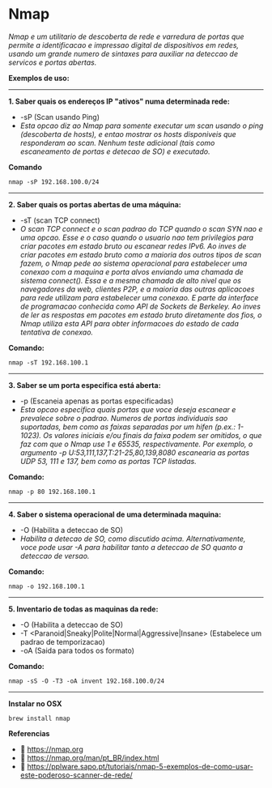 # **Nmap**
*Nmap e um utilitario de descoberta de rede e varredura de portas que permite a identificacao e impressao digital de dispositivos em redes, usando um grande numero de sintaxes para auxiliar na deteccao de servicos e portas abertas.*

**Exemplos de uso:**

-----------------------------------

**1. Saber quais os endereços IP "ativos" numa determinada rede:**
  - -sP (Scan usando Ping)
  - *Esta opcao diz ao Nmap para somente executar um scan usando o ping (descoberta de hosts), e entao mostrar os hosts disponiveis que responderam ao scan. Nenhum teste adicional (tais como escaneamento de portas e detecao de SO) e executado.*

  **Comando**
  ```
  nmap -sP 192.168.100.0/24
  ```

-----------------------------------

**2. Saber quais os portas abertas de uma máquina:**
  - -sT (scan TCP connect)
  - *O scan TCP connect e o scan padrao do TCP quando o scan SYN nao e uma opcao. Esse e o caso quando o usuario nao tem privilegios para criar pacotes em estado bruto ou escanear redes IPv6. Ao inves de criar pacotes em estado bruto como a maioria dos outros tipos de scan fazem, o Nmap pede ao sistema operacional para estabelecer uma conexao com a maquina e porta alvos enviando uma chamada de sistema connect(). Essa e a mesma chamada de alto nivel que os navegadores da web, clientes P2P, e a maioria das outras aplicacoes para rede utilizam para estabelecer uma conexao. E parte da interface de programacao conhecida como API de Sockets de Berkeley. Ao inves de ler as respostas em pacotes em estado bruto diretamente dos fios, o Nmap utiliza esta API para obter informacoes do estado de cada tentativa de conexao.*

  **Comando:**
  ```
  nmap -sT 192.168.100.1
  ```

-----------------------------------

**3. Saber se um porta especifica está aberta:**
  - -p <faixa de portas> (Escaneia apenas as portas especificadas)
  - *Esta opcao especifica quais portas que voce deseja escanear e prevalece sobre o padrao. Numeros de portas individuais sao suportadas, bem como as faixas separadas por um hifen (p.ex.: 1-1023). Os valores iniciais e/ou finais da faixa podem ser omitidos, o que faz com que o Nmap use 1 e 65535, respectivamente. Por exemplo, o argumento -p U:53,111,137,T:21-25,80,139,8080 escanearia as portas UDP 53, 111 e 137, bem como as portas TCP listadas.*
  
  **Comando:**
  ```
  nmap -p 80 192.168.100.1
  ```
  
-----------------------------------

**4. Saber o sistema operacional de uma determinada maquina:**
  - -O (Habilita a deteccao de SO)
  - *Habilita a detecao de SO, como discutido acima. Alternativamente, voce pode usar -A para habilitar tanto a deteccao de SO quanto a deteccao de versao.*

**Comando:**
```
nmap -o 192.168.100.1
```

-----------------------------------

**5. Inventario de todas as maquinas da rede:**
  - -O (Habilita a deteccao de SO)
  - -T <Paranoid|Sneaky|Polite|Normal|Aggressive|Insane> (Estabelece um padrao de temporizacao)
  - -oA <nome-base> (Saida para todos os formato)

**Comando:**
```
nmap -sS -O -T3 -oA invent 192.168.100.0/24
```

-----------------------------------

**Instalar no OSX**
```
brew install nmap
```

**Referencias**
- :bookmark:  https://nmap.org
- :bookmark:  https://nmap.org/man/pt_BR/index.html
- :bookmark:  https://pplware.sapo.pt/tutoriais/nmap-5-exemplos-de-como-usar-este-poderoso-scanner-de-rede/
